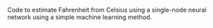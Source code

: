 Code to estimate Fahrenheit from Celsius using a single-node neural network using a simple machine learning method.
